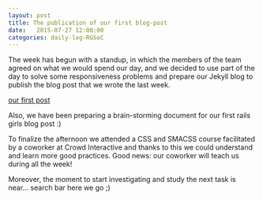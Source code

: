 ```yaml
---
layout: post
title: The publication of our first blog-post
date:   2015-07-27 12:00:00
categories: daily-log-RGSoC
---
```

The week has begun with a standup, in which the members of the team agreed on what we would spend our day, and we decided to use part of the day to solve some responsiveness problems and prepare our Jekyll blog to publish the blog post that we wrote the last week.

[our first post](http://code.fanxhe.com/blog/2015-07-28-the_beginning_of_the_adventure.html)

Also, we have been preparing a brain-storming document for our first rails girls blog post :)

To finalize the afternoon we attended a CSS and SMACSS course facilitated by a coworker at Crowd Interactive and thanks to this we could understand and learn more good practices. Good news: our coworker will teach us during all the week!

Moreover, the moment to start investigating and study the next task is near… search bar here we go ;)
